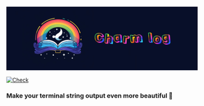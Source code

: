 ![Image alt](/assets/logo.png)

[![Check](https://github.com/antisedativ/CharmLog/actions/workflows/check.yml/badge.svg?branch=master)](https://github.com/antisedativ/CharmLog/actions/workflows/check.yml)

### Make your terminal string output even more beautiful 💖


